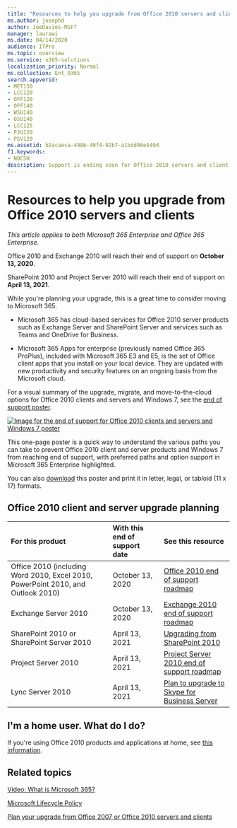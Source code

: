 ```yaml
---
title: "Resources to help you upgrade from Office 2010 servers and clients"
ms.author: josephd
author: JoeDavies-MSFT
manager: laurawi
ms.date: 04/14/2020
audience: ITPro
ms.topic: overview
ms.service: o365-solutions
localization_priority: Normal
ms.collection: Ent_O365
search.appverid:
- MET150
- LCC120
- OFF120
- OFF140
- WSU140
- OSU140
- LCC125
- PJU120
- PSV120
ms.assetid: b2acaeca-4986-40f4-92b7-a1bdd06e549d
f1.keywords:
- NOCSH
description: Support is ending soon for Office 2010 servers and client applications, and custom support agreements are not available. Use this article to start planning your upgrade now.
---
```


# Resources to help you upgrade from Office 2010 servers and clients

*This article applies to both Microsoft 365 Enterprise and Office 365 Enterprise.*

Office 2010 and Exchange 2010 will reach their end of support on **October 13, 2020**. 

SharePoint 2010 and Project Server 2010 will reach their end of support on **April 13, 2021**.

While you're planning your upgrade, this is a great time to consider moving to Microsoft 365. 

- Microsoft 365 has cloud-based services for Office 2010 server products such as Exchange Server and SharePoint Server and services such as Teams and OneDrive for Business. 

- Microsoft 365 Apps for enterprise (previously named Office 365 ProPlus), included with Microsoft 365 E3 and E5, is the set of Office client apps that you install on your local device. They are updated with new productivity and security features on an ongoing basis from the Microsoft cloud.

For a visual summary of the upgrade, migrate, and move-to-the-cloud options for Office 2010 clients and servers and Windows 7, see the [end of support poster](./downloads/Office2010Windows7EndOfSupport.pdf).

[![Image for the end of support for Office 2010 clients and servers and Windows 7 poster](./media/upgrade-from-office-2010-servers-and-products/office2010-windows7-end-of-support.png)](./downloads/Office2010Windows7EndOfSupport.pdf)

This one-page poster is a quick way to understand the various paths you can take to prevent Office 2010 client and server products and Windows 7 from reaching end of support, with preferred paths and option support in Microsoft 365 Enterprise highlighted.

You can also [download](https://github.com/MicrosoftDocs/microsoft-365-docs/raw/public/microsoft-365/media/migration-microsoft-365-enterprise-workload/Office2010Windows7EndOfSupport.pdf) this poster and print it in letter, legal, or tabloid (11 x 17) formats.
      
## Office 2010 client and server upgrade planning
  
|**For this product**|**With this end of support date**|**See this resource**|
|:-----|:-----|:-----|
|Office 2010 (including Word 2010, Excel 2010, PowerPoint 2010, and Outlook 2010)  <br/> | October 13, 2020 |[Office 2010 end of support roadmap](https://docs.microsoft.com/DeployOffice/office-2010-end-support-roadmap) <br/> |
|Exchange Server 2010  <br/> | October 13, 2020  |[Exchange 2010 end of support roadmap](exchange-2010-end-of-support.md) <br/> |
|SharePoint 2010 or SharePoint Server 2010  <br/> | April 13, 2021 |[Upgrading from SharePoint 2010](upgrade-from-sharepoint-2010.md) <br/> |
|Project Server 2010 <br/> | April 13, 2021 | [Project Server 2010 end of support roadmap](project-server-2010-end-of-support.md) <br/> |
|Lync Server 2010 <br/> | April 13, 2021 | [Plan to upgrade to Skype for Business Server](https://docs.microsoft.com/skypeforbusiness/plan-your-deployment/upgrade) <br/> |
    
## I'm a home user. What do I do?

If you're using Office 2010 products and applications at home, see [this information](plan-upgrade-previous-versions-office.md#im-a-home-user-what-do-i-do).

## Related topics

[Video: What is Microsoft 365?](https://support.office.com/article/847caf12-2589-452c-8aca-1c009797678b.aspx)
  
[Microsoft Lifecycle Policy](https://go.microsoft.com/fwlink/?linkid=865200)

[Plan your upgrade from Office 2007 or Office 2010 servers and clients](plan-upgrade-previous-versions-office.md)

